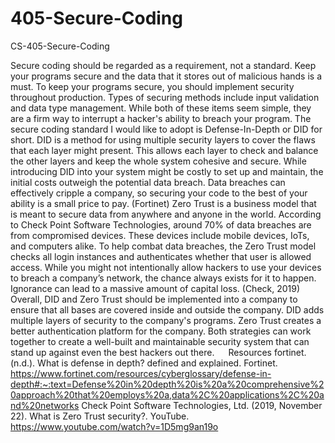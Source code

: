 # 405-Secure-Coding
CS-405-Secure-Coding

Secure coding should be regarded as a requirement, not a standard. Keep your programs secure and the data that it stores out of malicious hands is a must. To keep your programs secure, you should implement security throughout production. Types of securing methods include input validation and data type management. While both of these items seem simple, they are a firm way to interrupt a hacker's ability to breach your program.
The secure coding standard I would like to adopt is Defense-In-Depth or DID for short. DID is a method for using multiple security layers to cover the flaws that each layer might present. This allows each layer to check and balance the other layers and keep the whole system cohesive and secure. While introducing DID into your system might be costly to set up and maintain, the initial costs outweigh the potential data breach. Data breaches can effectively cripple a company, so securing your code to the best of your ability is a small price to pay. (Fortinet)
Zero Trust is a business model that is meant to secure data from anywhere and anyone in the world. According to Check Point Software Technologies, around 70% of data breaches are from compromised devices. These devices include mobile devices, IoTs, and computers alike. To help combat data breaches, the Zero Trust model checks all login instances and authenticates whether that user is allowed access. While you might not intentionally allow hackers to use your devices to breach a company’s network, the chance always exists for it to happen. Ignorance can lead to a massive amount of capital loss. (Check, 2019)
	Overall, DID and Zero Trust should be implemented into a company to ensure that all bases are covered inside and outside the company. DID adds multiple layers of security to the company's programs. Zero Trust creates a better authentication platform for the company. Both strategies can work together to create a well-built and maintainable security system that can stand up against even the best hackers out there. 
 
Resources
fortinet. (n.d.). What is defense in depth? defined and explained. Fortinet. https://www.fortinet.com/resources/cyberglossary/defense-in-depth#:~:text=Defense%20in%20depth%20is%20a%20comprehensive%20approach%20that%20employs%20a,data%2C%20applications%2C%20and%20networks
Check Point Software Technologies, Ltd. (2019, November 22). What is Zero Trust security?. YouTube. https://www.youtube.com/watch?v=1D5mg9an19o

